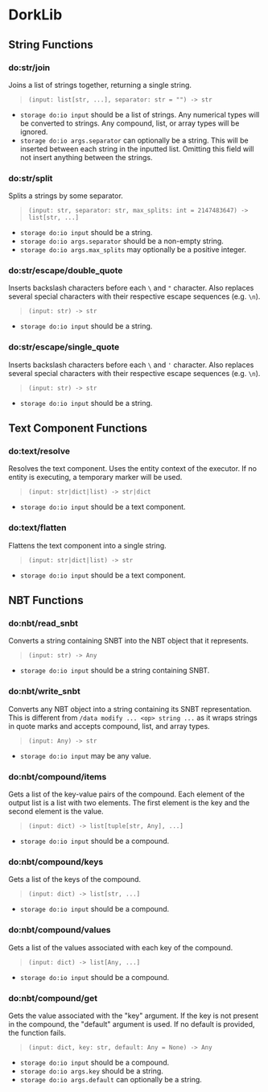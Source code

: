 # DorkLib

## String Functions

### do:str/join
Joins a list of strings together, returning a single string.
> `(input: list[str, ...], separator: str = "") -> str`
- `storage do:io input` should be a list of strings. Any numerical types will be converted to strings. Any compound, list, or array types will be ignored.
- `storage do:io args.separator` can optionally be a string. This will be inserted between each string in the inputted list. Omitting this field will not insert anything between the strings.

### do:str/split
Splits a strings by some separator.
> `(input: str, separator: str, max_splits: int = 2147483647) -> list[str, ...]`
- `storage do:io input` should be a string.
- `storage do:io args.separator` should be a non-empty string.
- `storage do:io args.max_splits` may optionally be a positive integer.

### do:str/escape/double_quote
Inserts backslash characters before each `\` and `"` character. Also replaces several special characters with their respective escape sequences (e.g. `\n`).
> `(input: str) -> str`
- `storage do:io input` should be a string.

### do:str/escape/single_quote
Inserts backslash characters before each `\` and `'` character. Also replaces several special characters with their respective escape sequences (e.g. `\n`).
> `(input: str) -> str`
- `storage do:io input` should be a string.

## Text Component Functions

### do:text/resolve
Resolves the text component. Uses the entity context of the executor. If no entity is executing, a temporary marker will be used.
> `(input: str|dict|list) -> str|dict`
- `storage do:io input` should be a text component.

### do:text/flatten
Flattens the text component into a single string.
> `(input: str|dict|list) -> str`
- `storage do:io input` should be a text component.

## NBT Functions

### do:nbt/read_snbt
Converts a string containing SNBT into the NBT object that it represents.
> `(input: str) -> Any`
- `storage do:io input` should be a string containing SNBT.

### do:nbt/write_snbt
Converts any NBT object into a string containing its SNBT representation. This is different from `/data modify ... <op> string ...` as it wraps strings in quote marks and accepts compound, list, and array types. 
> `(input: Any) -> str`
- `storage do:io input` may be any value.

### do:nbt/compound/items
Gets a list of the key-value pairs of the compound. Each element of the output list is a list with two elements. The first element is the key and the second element is the value.
> `(input: dict) -> list[tuple[str, Any], ...]`
- `storage do:io input` should be a compound.

### do:nbt/compound/keys
Gets a list of the keys of the compound.
> `(input: dict) -> list[str, ...]`
- `storage do:io input` should be a compound.

### do:nbt/compound/values
Gets a list of the values associated with each key of the compound.
> `(input: dict) -> list[Any, ...]`
- `storage do:io input` should be a compound.

### do:nbt/compound/get
Gets the value associated with the "key" argument. If the key is not present in the compound, the "default" argument is used. If no default is provided, the function fails.
> `(input: dict, key: str, default: Any = None) -> Any`
- `storage do:io input` should be a compound.
- `storage do:io args.key` should be a string.
- `storage do:io args.default` can optionally be a string.
